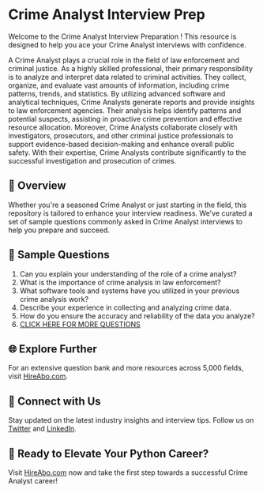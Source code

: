 # Crime Analyst Interview Prep

Welcome to the Crime Analyst Interview Preparation ! This resource is designed to help you ace your Crime Analyst interviews with confidence.

A Crime Analyst plays a crucial role in the field of law enforcement and criminal justice. As a highly skilled professional, their primary responsibility is to analyze and interpret data related to criminal activities. They collect, organize, and evaluate vast amounts of information, including crime patterns, trends, and statistics. By utilizing advanced software and analytical techniques, Crime Analysts generate reports and provide insights to law enforcement agencies. Their analysis helps identify patterns and potential suspects, assisting in proactive crime prevention and effective resource allocation. Moreover, Crime Analysts collaborate closely with investigators, prosecutors, and other criminal justice professionals to support evidence-based decision-making and enhance overall public safety. With their expertise, Crime Analysts contribute significantly to the successful investigation and prosecution of crimes.

## 🚀 Overview

Whether you're a seasoned Crime Analyst or just starting in the field, this repository is tailored to enhance your interview readiness. We've curated a set of sample questions commonly asked in Crime Analyst interviews to help you prepare and succeed.

## 📝 Sample Questions

1. Can you explain your understanding of the role of a crime analyst?
2. What is the importance of crime analysis in law enforcement?
3. What software tools and systems have you utilized in your previous crime analysis work?
4. Describe your experience in collecting and analyzing crime data.
5. How do you ensure the accuracy and reliability of the data you analyze?
6. [CLICK HERE FOR MORE QUESTIONS](https://hireabo.com/job/9_3_38/Crime%20Analyst)

## 🌐 Explore Further

For an extensive question bank and more resources across 5,000 fields, visit [HireAbo.com](https://www.hireabo.com).

## 📱 Connect with Us

Stay updated on the latest industry insights and interview tips. Follow us on [Twitter](https://twitter.com/hireabo) and [LinkedIn](https://www.linkedin.com/in/hire-abo-3609972a8/).

## 🚀 Ready to Elevate Your Python Career?

Visit [HireAbo.com](https://www.hireabo.com) now and take the first step towards a successful Crime Analyst career!